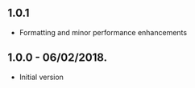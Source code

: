 ## 1.0.1

* Formatting and minor performance enhancements

## 1.0.0  - 06/02/2018.

- Initial version